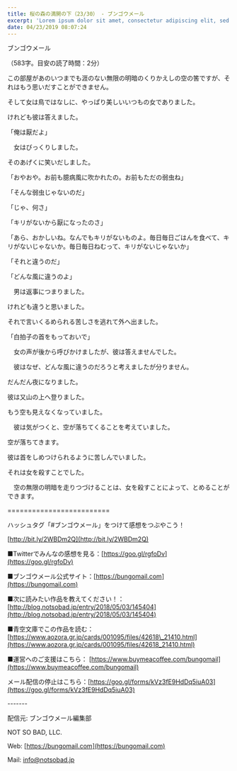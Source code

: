 ```yaml
---
title: 桜の森の満開の下（23/30） - ブンゴウメール
excerpt: 'Lorem ipsum dolor sit amet, consectetur adipiscing elit, sed do eiusmod tempor incididunt ut labore et dolore magna aliqua. Praesent elementum facilisis leo vel fringilla est ullamcorper eget. At imperdiet dui accumsan sit amet nulla facilisi morbi tempus.'
date: 04/23/2019 08:07:24
---
```


ブンゴウメール

（583字。目安の読了時間：2分）

この部屋があのいつまでも涯のない無限の明暗のくりかえしの空の筈ですが、それはもう思いだすことができません。

そして女は鳥ではなしに、やっぱり美しいいつもの女でありました。

けれども彼は答えました。

「俺は厭だよ」

　女はびっくりしました。

そのあげくに笑いだしました。

「おやおや。お前も臆病風に吹かれたの。お前もただの弱虫ね」

「そんな弱虫じゃないのだ」

「じゃ、何さ」

「キリがないから厭になったのさ」

「あら、おかしいね。なんでもキリがないものよ。毎日毎日ごはんを食べて、キリがないじゃないか。毎日毎日ねむって、キリがないじゃないか」

「それと違うのだ」

「どんな風に違うのよ」

　男は返事につまりました。

けれども違うと思いました。

それで言いくるめられる苦しさを逃れて外へ出ました。

「白拍子の首をもっておいで」

　女の声が後から呼びかけましたが、彼は答えませんでした。

　彼はなぜ、どんな風に違うのだろうと考えましたが分りません。

だんだん夜になりました。

彼は又山の上へ登りました。

もう空も見えなくなっていました。

　彼は気がつくと、空が落ちてくることを考えていました。

空が落ちてきます。

彼は首をしめつけられるように苦しんでいました。

それは女を殺すことでした。

　空の無限の明暗を走りつづけることは、女を殺すことによって、とめることができます。

\=========================

ハッシュタグ「#ブンゴウメール」をつけて感想をつぶやこう！　

[http://bit.ly/2WBDm2Q](http://bit.ly/2WBDm2Q)

■Twitterでみんなの感想を見る：[https://goo.gl/rgfoDv](https://goo.gl/rgfoDv)

■ブンゴウメール公式サイト：[https://bungomail.com](https://bungomail.com)

■次に読みたい作品を教えてください！：[http://blog.notsobad.jp/entry/2018/05/03/145404](http://blog.notsobad.jp/entry/2018/05/03/145404)

■青空文庫でこの作品を読む：[https://www.aozora.gr.jp/cards/001095/files/42618\_21410.html](https://www.aozora.gr.jp/cards/001095/files/42618_21410.html)

■運営へのご支援はこちら： [https://www.buymeacoffee.com/bungomail](https://www.buymeacoffee.com/bungomail)

メール配信の停止はこちら：[https://goo.gl/forms/kVz3fE9HdDq5iuA03](https://goo.gl/forms/kVz3fE9HdDq5iuA03)

\-------

配信元: ブンゴウメール編集部

NOT SO BAD, LLC.

Web: [https://bungomail.com](https://bungomail.com)

Mail: info@notsobad.jp